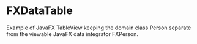 # FXDataTable

Example of JavaFX TableView keeping the domain class Person separate from
the viewable JavaFX data integrator FXPerson.

